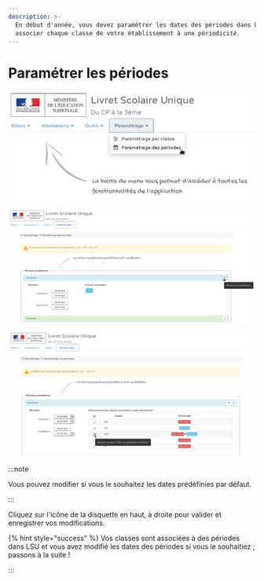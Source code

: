 ```yaml
---
description: >-
  En début d'année, vous devez paramétrer les dates des périodes dans LSU et
  associer chaque classe de votre établissement à une périodicité.
---
```


# Paramétrer les périodes

![Cliquez sur le menu "Paramétrage par classe" puis sur "Paramétrage des périodes"](../../../.gitbook/assets/periodes.png)

![Cliquez sur l'icône du crayon, dans l'en-tête de section de la périodicité que vous souhaitez affecter à votre classe.](../../../.gitbook/assets/associer_classe_periode1.png)

![Cochez les cases pour les classes à associer à la périodicité.](../../../.gitbook/assets/associer_periode2.png)

:::note

Vous pouvez modifier si vous le souhaitez les dates prédéfinies par défaut.

:::


Cliquez sur l'icône de la disquette en haut, à droite pour valider et enregistrer vos modifications.

{% hint style="success" %}
Vos classes sont associées à des périodes dans LSU et vous avez modifié les dates des périodes si vous le souhaitiez ; passons à la suite !

:::

